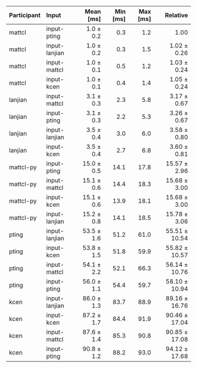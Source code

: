 | Participant | Input | Mean [ms] | Min [ms] | Max [ms] | Relative |
|:---|:---|---:|---:|---:|---:|
| mattcl | input-pting | 1.0 ± 0.2 | 0.3 | 1.2 | 1.00 |
| mattcl | input-lanjian | 1.0 ± 0.2 | 0.3 | 1.5 | 1.02 ± 0.26 |
| mattcl | input-mattcl | 1.0 ± 0.1 | 0.5 | 1.2 | 1.03 ± 0.24 |
| mattcl | input-kcen | 1.0 ± 0.1 | 0.4 | 1.4 | 1.05 ± 0.24 |
| lanjian | input-mattcl | 3.1 ± 0.3 | 2.3 | 5.8 | 3.17 ± 0.67 |
| lanjian | input-pting | 3.1 ± 0.3 | 2.2 | 5.3 | 3.26 ± 0.67 |
| lanjian | input-lanjian | 3.5 ± 0.4 | 3.0 | 6.0 | 3.58 ± 0.80 |
| lanjian | input-kcen | 3.5 ± 0.4 | 2.7 | 6.8 | 3.60 ± 0.81 |
| mattcl-py | input-pting | 15.0 ± 0.5 | 14.1 | 17.8 | 15.57 ± 2.96 |
| mattcl-py | input-mattcl | 15.1 ± 0.6 | 14.4 | 18.3 | 15.68 ± 3.00 |
| mattcl-py | input-kcen | 15.1 ± 0.6 | 13.9 | 18.1 | 15.68 ± 3.00 |
| mattcl-py | input-lanjian | 15.2 ± 0.8 | 14.1 | 18.5 | 15.78 ± 3.06 |
| pting | input-lanjian | 53.5 ± 1.6 | 51.2 | 61.0 | 55.51 ± 10.54 |
| pting | input-kcen | 53.8 ± 1.5 | 51.8 | 59.9 | 55.82 ± 10.57 |
| pting | input-mattcl | 54.1 ± 2.2 | 52.1 | 66.3 | 56.14 ± 10.76 |
| pting | input-pting | 56.0 ± 1.1 | 54.4 | 59.7 | 58.10 ± 10.94 |
| kcen | input-lanjian | 86.0 ± 1.3 | 83.7 | 88.9 | 89.16 ± 16.76 |
| kcen | input-kcen | 87.2 ± 1.7 | 84.4 | 91.9 | 90.46 ± 17.04 |
| kcen | input-mattcl | 87.6 ± 1.4 | 85.3 | 90.8 | 90.85 ± 17.08 |
| kcen | input-pting | 90.8 ± 1.2 | 88.2 | 93.0 | 94.12 ± 17.68 |
